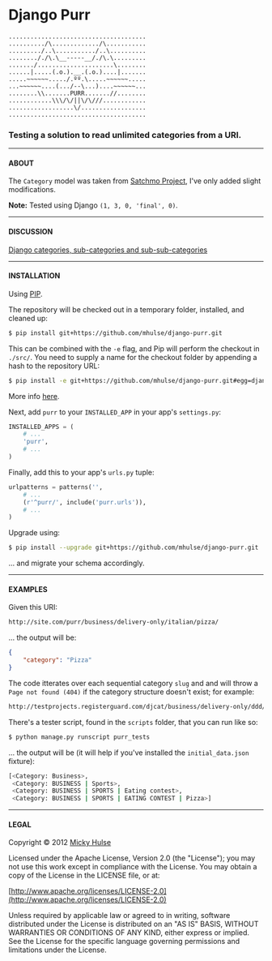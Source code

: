 # Django Purr

```
......................................
........../\............./\...........
........./..\.........../..\..........
.......././\.\__-----__/./\.\.........
......./.....................\........
......|.....(.o.).__.(.o.)....|.......
.....~~~~~~...../.ºº.\.....~~~~~~.....
...~~~~~~....(.../--\...)....~~~~~~...
........\\.......PURR.......//........
............\\\/\/||\/\///............
..................\/..................
......................................
```

### Testing a solution to read unlimited categories from a URI.

---

#### ABOUT

The `Category` model was taken from [Satchmo Project](http://www.satchmoproject.com/), I've only added slight modifications.

**Note:** Tested using Django `(1, 3, 0, 'final', 0)`.

---

#### DISCUSSION

[Django categories, sub-categories and sub-sub-categories](http://stackoverflow.com/a/9492349/922323)

---

#### INSTALLATION

Using [PIP](http://www.pip-installer.org).

The repository will be checked out in a temporary folder, installed, and cleaned up:

```bash
$ pip install git+https://github.com/mhulse/django-purr.git
```

This can be combined with the `-e` flag, and Pip will perform the checkout in `./src/`. You need to supply a name for the checkout folder by appending a hash to the repository URL:

```bash
$ pip install -e git+https://github.com/mhulse/django-purr.git#egg=django-purr
```

More info [here](http://www.pip-installer.org/en/latest/usage.html#version-control-systems).

Next, add `purr` to your `INSTALLED_APP` in your app's `settings.py`:

```python
INSTALLED_APPS = (
    # ...
    'purr',
    # ...
)
```

Finally, add this to your app's `urls.py` tuple:

```python
urlpatterns = patterns('',
    # ...
    (r'^purr/', include('purr.urls')),
    # ...
)
```

Upgrade using:

```bash
$ pip install --upgrade git+https://github.com/mhulse/django-purr.git
```

… and migrate your schema accordingly.

---

#### EXAMPLES

Given this URI:

```html
http://site.com/purr/business/delivery-only/italian/pizza/
```

… the output will be:

```json
{
    "category": "Pizza"
}
```

The code itterates over each sequential category `slug` and and will throw a `Page not found (404)` if the category structure doesn't exist; for example:

```html
http://testprojects.registerguard.com/djcat/business/delivery-only/ddd/pizza/
```

There's a tester script, found in the `scripts` folder, that you can run like so:

```bash
$ python manage.py runscript purr_tests
```

… the output will be (it will help if you've installed the `initial_data.json` fixture):

```bash
[<Category: Business>,
 <Category: BUSINESS | Sports>,
 <Category: BUSINESS | SPORTS | Eating contest>,
 <Category: BUSINESS | SPORTS | EATING CONTEST | Pizza>]
```

---

#### LEGAL

Copyright © 2012 [Micky Hulse](http://hulse.me)

Licensed under the Apache License, Version 2.0 (the "License"); you may not use this work except in compliance with the License. You may obtain a copy of the License in the LICENSE file, or at:

[http://www.apache.org/licenses/LICENSE-2.0](http://www.apache.org/licenses/LICENSE-2.0)

Unless required by applicable law or agreed to in writing, software distributed under the License is distributed on an "AS IS" BASIS, WITHOUT WARRANTIES OR CONDITIONS OF ANY KIND, either express or implied. See the License for the specific language governing permissions and limitations under the License.